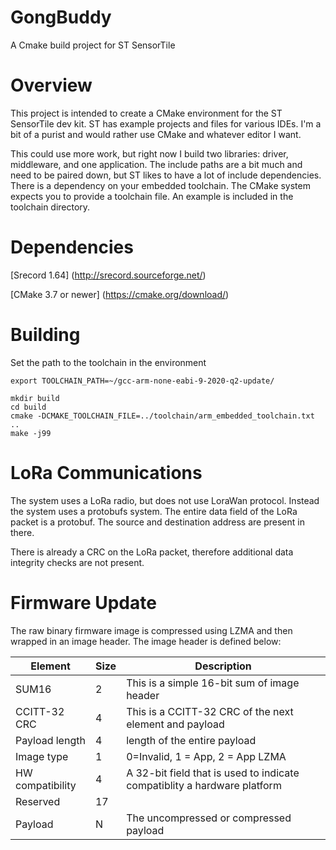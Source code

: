 # GongBuddy
A Cmake build project for ST SensorTile

# Overview
This project is intended to create a CMake environment for the ST SensorTile dev kit. ST has example projects and files for various IDEs.
I'm a bit of a purist and would rather use CMake and whatever editor I want.

This could use more work, but right now I build two libraries: driver, middleware, and one application. The include paths are a bit
much and need to be paired down, but ST likes to have a lot of include dependencies.
There is a dependency on your embedded toolchain. The CMake system expects you to provide a toolchain file. An example is included
in the toolchain directory.

# Dependencies
[Srecord 1.64] (http://srecord.sourceforge.net/)

[CMake 3.7 or newer] (https://cmake.org/download/)



# Building
Set the path to the toolchain in the environment

```
export TOOLCHAIN_PATH=~/gcc-arm-none-eabi-9-2020-q2-update/
```

```
mkdir build
cd build
cmake -DCMAKE_TOOLCHAIN_FILE=../toolchain/arm_embedded_toolchain.txt ..
make -j99
```

# LoRa Communications

The system uses a LoRa radio, but does not use LoraWan protocol. Instead the
system uses a protobufs system. The entire data field of the LoRa packet
is a protobuf. The source and destination address are present in there.

There is already a CRC on the LoRa packet, therefore additional data integrity
checks are not present.

# Firmware Update
The raw binary firmware image is compressed using LZMA and then wrapped in an
image header. The image header is defined below:

| Element | Size | Description |
| -- | -- | -- |
| SUM16 | 2 | This is a simple 16-bit sum of image header |
| CCITT-32 CRC | 4 | This is a CCITT-32 CRC of the next element and payload |
| Payload length | 4 | length of the entire payload |
| Image type | 1 | 0=Invalid, 1 = App, 2 = App LZMA |
| HW compatibility | 4 | A 32-bit field that is used to indicate compatiblity a hardware platform |
| Reserved | 17 | |
| Payload | N | The uncompressed or compressed payload |